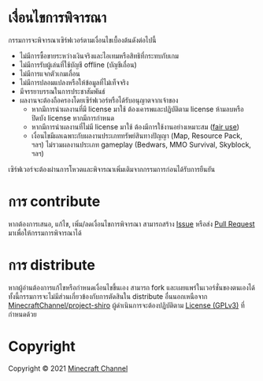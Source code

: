 # เงื่อนไขการพิจารณา

กรรมการจะพิจารณาเซิร์ฟเวอร์ตามเงื่อนไขเบื้องต้นดังต่อไปนี้

- ไม่มีการซื้อขายระหว่างเงินจริงและไอเทมหรือสิทธิที่กระทบกับเกม
- ไม่มีการรับผู้เล่นที่ใช้บัญชี offline (บัญชีเถื่อน)
- ไม่มีการแจกตัวเกมเถื่อน
- ไม่มีการปลอมแปลงหรือให้ข้อมูลที่ไม่เท็จจริง
- มีจรรยาบรรณในการประชาสัมพันธ์
- ผลงานจะต้องถือครองโดยเซิร์ฟเวอร์หรือได้รับอนุญาตจากเจ้าของ
  - หากมีการนำผลงานที่มี license มาใช้ ต้องเคารพและปฏิบัติตาม license ห้ามลบหรือปิดบัง license หากมีการกำหนด
  - หากมีการนำผลงานที่ไม่มี license มาใช้ ต้องมีการใช้งานอย่างเหมาะสม ([fair use](https://youtu.be/xvZHNwBHirQ))
  - เงื่อนไขมีผลเฉพาะกับผลงานประเภททรัพย์สินทางปัญญา (Map, Resource Pack, ฯลฯ) ไม่รวมผลงานประเภท gameplay (Bedwars, MMO Survival, Skyblock, ฯลฯ)

เซิร์ฟเวอร์จะต้องผ่านการโหวตและพิจารณาเพิ่มเติมจากกรรมการก่อนได้รับการยืนยัน

# การ contribute

หากต้องการเสนอ, แก้ไข, เพิ่ม/ลดเงื่อนไขการพิจารณา สามารถสร้าง [Issue](https://github.com/MinecraftChannel/project-shiro/issues) หรือส่ง [Pull Request](https://github.com/MinecraftChannel/project-shiro/pulls) มาเพื่อให้กรรมการพิจารณาได้

# การ distribute

หากผู้อ่านต้องการแก้ไขหรือกำหนดเงื่อนไขขึ้นเอง สามารถ fork และเผยแพร่ในเวอร์ชั่นของตนเองได้ ทั้งนี้กรรมการจะไม่มีส่วนเกี่ยวข้องกับการตัดสินใน distribute อื่นนอกเหนือจาก [MinecraftChannel/project-shiro](https://github.com/MinecraftChannel/project-shiro) ผู้ดำเนินการจะต้องปฏิบัติตาม [License (GPLv3)](COPYING.md) ที่กำหนดด้วย

# Copyright

Copyright &copy; 2021 [Minecraft Channel](https://github.com/MinecraftChannel)
